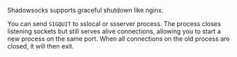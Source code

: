 Shadowsocks supports graceful shutdown like nginx.

You can send `SIGQUIT` to sslocal or ssserver process. The process closes listening sockets but still serves alive connections, allowing you to start a new process on the same port. When all connections on the old process are closed, it will then exit.